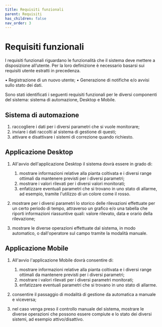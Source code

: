```yaml
---
title: Requisiti funzionali
parent: Requisiti
has_children: false
nav_order: 3
---
```


# Requisiti funzionali

I requisiti funzionali riguardano le funzionalità che il sistema deve mettere a disposizione all’utente. Per la loro definizione è necessario basarsi sui requisiti utente estratti in precedenza.

• Registrazione di un nuovo utente;
• Generazione di notifiche e/o avvisi sullo stato dei dati.

Sono stati identificati i seguenti requisiti funzionali per le diversi componenti del sistema: sistema di automazione, Desktop e Mobile.

## Sistema di automazione

1. raccogliere i dati per i diversi parametri che si vuole monitorare;
2. inviare i dati raccolti al sistema di gestione di questi;
3. attivare e disattivare i sistemi di correzione quando richiesto.


## Applicazione Desktop

1. All'avvio dell'applicazione Desktop il sistema dovrà essere in grado di:
    1. mostrare informazioni relative alla pianta coltivata e i diversi range ottimali da mantenere previsti per i diversi parametri;
    2. mostrare i valori rilevati per i diversi valori monitorati;
    3. enfatizzare eventuali parametri che si trovano in uno stato di allarme, ad esempio, tramite l'utilizzo di un colore come il rosso.

2. mostrare per i diversi parametri lo storico delle rilevazioni effettuate per un certo periodo di tempo, attraverso un grafico e/o una tabella che riporti informazioni riassuntive quali: valore rilevato, data e orario della rilevazione;
3. mostrare le diverse operazioni effettuate dal sistema, in modo automatico, o dall'operatore sul campo tramite la modalità manuale.

## Applicazione Mobile

1. All'avvio l'applicazione Mobile dovrà consentire di:
    1. mostrare informazioni relative alla pianta coltivata e i diversi range ottimali da mantenere previsti per i diversi parametri;
    2. mostrare i valori rilevati per i diversi parametri monitorati;
    3. enfatizzare eventuali parametri che si trovano in uno stato di allarme.
    
2. consentire il passaggio di modalità di gestione da automatica a manuale e viceversa;
3. nel caso venga preso il controllo manuale del sistema, mostrare le diverse operazioni che possono essere compiute e lo stato dei diversi sistemi, ad esempio attivo/disattivo.
